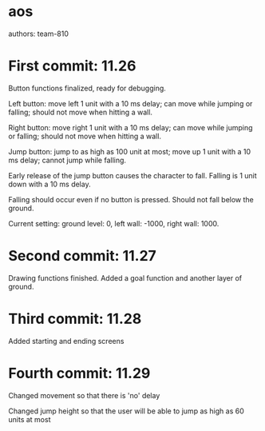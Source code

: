 # aos
authors: team-810

# First commit: 11.26

Button functions finalized, ready for debugging.

Left button: move left 1 unit with a 10 ms delay; can move while jumping or falling; should not move when hitting a wall.

Right button: move right 1 unit with a 10 ms delay; can move while jumping or falling; should not move when hitting a wall.

Jump button: jump to as high as 100 unit at most; move up 1 unit with a 10 ms delay; cannot jump while falling.

Early release of the jump button causes the character to fall. Falling is 1 unit down with a 10 ms delay.

Falling should occur even if no button is pressed. Should not fall below the ground.

Current setting: ground level: 0, left wall: -1000, right wall: 1000.

# Second commit: 11.27

Drawing functions finished. Added a goal function and another layer of ground.

# Third commit: 11.28

Added starting and ending screens

# Fourth commit: 11.29

Changed movement so that there is 'no' delay

Changed jump height so that the user will be able to jump as high as 60 units at most
